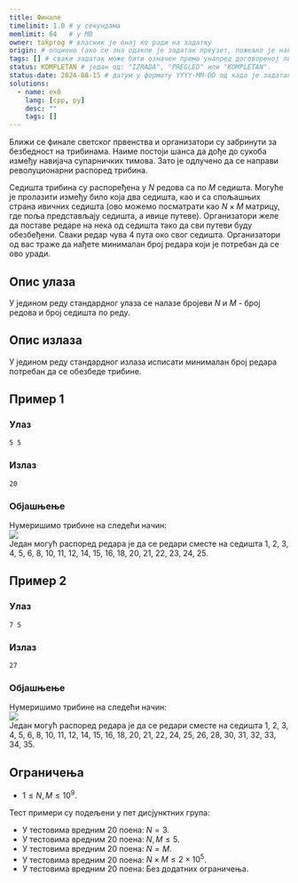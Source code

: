 ```yaml
---
title: Финале
timelimit: 1.0 # у секундама
memlimit: 64   # y MB
owner: takprog # власник је онај ко ради на задатку
origin: # опционо (ако се зна одакле је задатак преузет, пожељно је навести извор)
tags: [] # сваки задатак може бити означен према унапред договореној листи ознака
status: KOMPLETAN # један од: "IZRADA", "PREGLED" или "KOMPLETAN".
status-date: 2024-08-15 # датум у формату YYYY-MM-DD од када је задатак у наведеном статусу
solutions:
  - name: ex0
    lang: [cpp, py]
    desc: ""
    tags: []
---
```


Ближи се финале светског првенства и организатори су забринути за безбедност на трибинама. Наиме постоји шанса да дође до сукоба између навијача супарничких тимова. Зато је одлучено да се направи револуционарни распоред трибина. 

Седишта трибина су распоређена у $N$ редова са по $M$ седишта. Могуће је пролазити између било која два седишта, као и са спољашњих страна ивичних седишта (ово можемо посматрати као $N \times M$ матрицу, где поља представљају седишта, а ивице путеве). Организатори желе да поставе редаре на нека од седишта тако да сви путеви буду обезбеђени. Сваки редар чува 4 пута око свог седишта. Организатори од вас траже да нађете минималан број редара који је потребан да се ово уради.

## Опис улаза
У једином реду стандардног улаза се налазе бројеви $N$ и $M$ - број редова и број седишта по реду.

## Опис излаза
У једином реду стандардног излаза исписати минималан број редара потребан да се обезбеде трибине.

## Пример 1
### Улаз
```
5 5
```

### Излаз
```
20
```

### Објашњење
Нумеришимо трибине на следећи начин:\
![](https://petljamediastorage.blob.core.windows.net/problemmedia/134944/Screenshot%202022-12-10%20103429.png)\
Један могућ распоред редара је да се редари сместе на седишта 1, 2, 3, 4, 5, 6, 8, 10, 11, 12, 14, 15, 16, 18, 20, 21, 22, 23, 24, 25.
## Пример 2

### Улаз
```
7 5
```

### Излаз
```
27
```

### Објашњење
Нумеришимо трибине на следећи начин:\
![](https://petljamediastorage.blob.core.windows.net/problemmedia/134944/Screenshot%202022-12-10%20104109.png)\
Један могућ распоред редара је да се редари сместе на седишта 1, 2, 3, 4, 5, 6, 8, 10, 11, 12, 14, 15, 16, 18, 20, 21, 22, 24, 25, 26, 28, 30, 31, 32, 33, 34, 35.

## Ограничења

- $1 \leq N, M \leq 10^9$.

Тест примери су подељени у пет дисјунктних група:

- У тестовима вредним 20 поена: $N = 3$.
- У тестовима вредним 20 поена: $N, M \leq 5$.
- У тестовима вредним 20 поена: $N = M$.
- У тестовима вредним 20 поена: $N \times M \leq 2 \times 10^5$.
- У тестовима вредним 20 поена: Без додатних ограничења.
